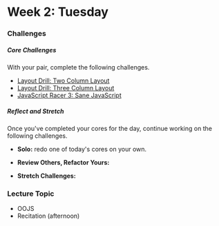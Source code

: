 # Week 2: Tuesday

### Challenges

##### Core Challenges
With your pair, complete the following challenges.

- [Layout Drill: Two Column Layout]()
- [Layout Drill: Three Column Layout]()
- [JavaScript Racer 3: Sane JavaScript]()

##### Reflect and Stretch
Once you've completed your cores for the day, continue working on the following challenges.

- **Solo:** redo one of today's cores on your own.

- **Review Others, Refactor Yours:**

- **Stretch Challenges:**

### Lecture Topic
* OOJS
* Recitation (afternoon)
